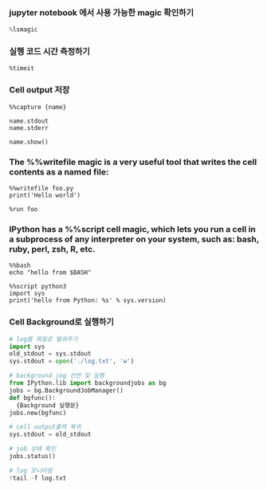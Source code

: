 ### jupyter notebook 에서 사용 가능한 magic 확인하기
```python
%lsmagic
```

### 실행 코드 시간 측정하기
```
%timeit
```

### Cell output 저장
```
%%capture {name}
```
```
name.stdout
name.stderr
```
```
name.show()
```

### The %%writefile magic is a very useful tool that writes the cell contents as a named file:
```
%%writefile foo.py
print('Hello world')
```
```
%run foo
```

### IPython has a %%script cell magic, which lets you run a cell in a subprocess of any interpreter on your system, such as: bash, ruby, perl, zsh, R, etc.
```
%%bash
echo "hello from $BASH"
```
```
%%script python3
import sys
print('hello from Python: %s' % sys.version)
```

### Cell Background로 실행하기
```python
# log를 파일로 떨궈주기
import sys
old_stdout = sys.stdout
sys.stdout = open('./log.txt', 'w')

# background jog 선언 및 실행
from IPython.lib import backgroundjobs as bg
jobs = bg.BackgroundJobManager()
def bgfunc():
  {Background 실행문}
jobs.new(bgfunc)

# cell output출력 복귀
sys.stdout = old_stdout

# job 상태 확인
jobs.status()

# log 모니터링
!tail -f log.txt
```

